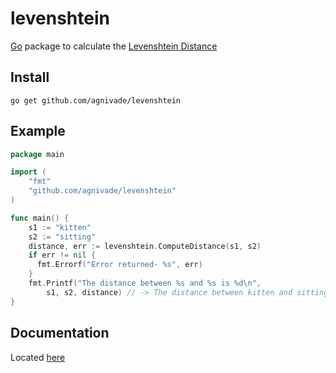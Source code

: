 levenshtein
===========

[Go](http://golang.org) package to calculate the [Levenshtein Distance](http://en.wikipedia.org/wiki/Levenshtein_distance)

Install
-------

    go get github.com/agnivade/levenshtein

Example
-------

```go
package main

import (
	"fmt"
	"github.com/agnivade/levenshtein"
)

func main() {
	s1 := "kitten"
	s2 := "sitting"
	distance, err := levenshtein.ComputeDistance(s1, s2)
	if err != nil {
	  fmt.Errorf("Error returned- %s", err)
	}
	fmt.Printf("The distance between %s and %s is %d\n",
		s1, s2, distance) // -> The distance between kitten and sitting is 3
}

```

Documentation
-------------

Located [here](http://godoc.org/github.com/agnivade/levenshtein)
